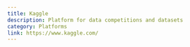 ```yaml
---
title: Kaggle
description: Platform for data competitions and datasets
category: Platforms
link: https://www.kaggle.com/
---
```

